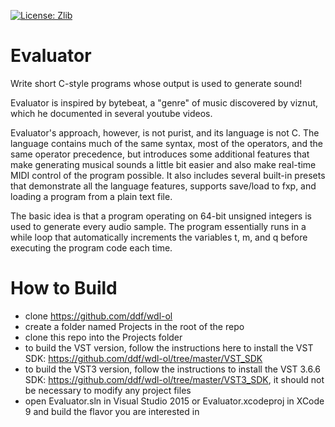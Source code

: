 [![License: Zlib](https://img.shields.io/badge/License-Zlib-lightgrey.svg)](https://opensource.org/licenses/Zlib)

# Evaluator

Write short C-style programs whose output is used to generate sound!

Evaluator is inspired by bytebeat, a "genre" of music discovered by viznut, which he documented in several youtube videos.

Evaluator's approach, however, is not purist, and its language is not C. The language contains much of the same syntax, most of the operators, and the same operator precedence, but introduces some additional features that make generating musical sounds a little bit easier and also make real-time MIDI control of the program possible. It also includes several built-in presets that demonstrate all the language features, supports save/load to fxp, and loading a program from a plain text file.

The basic idea is that a program operating on 64-bit unsigned integers is used to generate every audio sample. The program essentially runs in a while loop that automatically increments the variables t, m, and q before executing the program code each time.

# How to Build

- clone https://github.com/ddf/wdl-ol
- create a folder named Projects in the root of the repo
- clone this repo into the Projects folder
- to build the VST version, follow the instructions here to install the VST SDK: https://github.com/ddf/wdl-ol/tree/master/VST_SDK
- to build the VST3 version, follow the instructions to install the VST 3.6.6 SDK: https://github.com/ddf/wdl-ol/tree/master/VST3_SDK, it should not be necessary to modify any project files
- open Evaluator.sln in Visual Studio 2015 or Evaluator.xcodeproj in XCode 9 and build the flavor you are interested in
